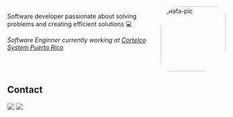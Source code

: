 <img align="right" alt="Rafa-pic" height="150" style="border-radius: 50px 20px;" src="https://c.tenor.com/y_7uVd2lqkMAAAAC/dog-wink.gif">

Software developer passionate about solving problems and creating efficient solutions 💻

<p><em>Software Enginner currently working at <a href="https://www.cortelcopr.com/">Cortelco System Puerto Rico </a>
</em></p>

<br> </br> 
## Contact

<div> 
  <a href="https://www.linkedin.com/in/juanpablodonalisio/" target="_blank"><img src="https://img.shields.io/badge/-LinkedIn-%230077B5?style=for-the-badge&logo=linkedin&logoColor=white" target="_blank"></a> 
  <!-- <a href="https://instagram.com/juanpa_donalisio" target="_blank"><img src="https://img.shields.io/badge/-Instagram-%23E4405F?style=for-the-badge&logo=instagram&logoColor=white" target="_blank"></a> -->
  <a href = "mailto:juampa1075@gmail.com"><img src="https://img.shields.io/badge/-Gmail-%23333?style=for-the-badge&logo=gmail&logoColor=white" target="_blank"></a>
</div>
